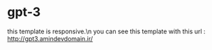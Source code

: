 # gpt-3
this template is responsive.\n
you can see this template with this url :
http://gpt3.amindevdomain.ir/